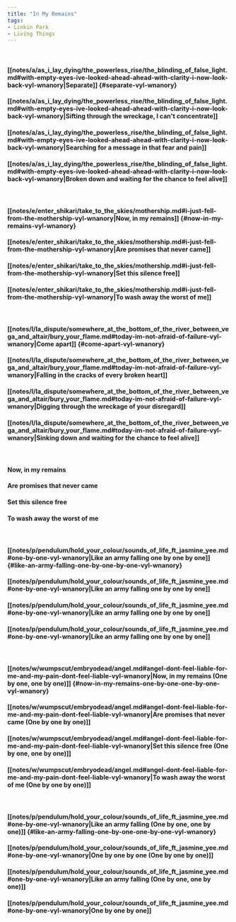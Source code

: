 ```yaml
---
title: "In My Remains"
tags:
- Linkin Park
- Living Things
---
```

&nbsp;
#### [[notes/a/as_i_lay_dying/the_powerless_rise/the_blinding_of_false_light.md#with-empty-eyes-ive-looked-ahead-ahead-with-clarity-i-now-look-back-vyl-wnanory|Separate]] {#separate-vyl-wnanory}
#### [[notes/a/as_i_lay_dying/the_powerless_rise/the_blinding_of_false_light.md#with-empty-eyes-ive-looked-ahead-ahead-with-clarity-i-now-look-back-vyl-wnanory|Sifting through the wreckage, I can't concentrate]]
#### [[notes/a/as_i_lay_dying/the_powerless_rise/the_blinding_of_false_light.md#with-empty-eyes-ive-looked-ahead-ahead-with-clarity-i-now-look-back-vyl-wnanory|Searching for a message in that fear and pain]]
#### [[notes/a/as_i_lay_dying/the_powerless_rise/the_blinding_of_false_light.md#with-empty-eyes-ive-looked-ahead-ahead-with-clarity-i-now-look-back-vyl-wnanory|Broken down and waiting for the chance to feel alive]]
&nbsp;
#### [[notes/e/enter_shikari/take_to_the_skies/mothership.md#i-just-fell-from-the-mothership-vyl-wnanory|Now, in my remains]] {#now-in-my-remains-vyl-wnanory}
#### [[notes/e/enter_shikari/take_to_the_skies/mothership.md#i-just-fell-from-the-mothership-vyl-wnanory|Are promises that never came]]
#### [[notes/e/enter_shikari/take_to_the_skies/mothership.md#i-just-fell-from-the-mothership-vyl-wnanory|Set this silence free]]
#### [[notes/e/enter_shikari/take_to_the_skies/mothership.md#i-just-fell-from-the-mothership-vyl-wnanory|To wash away the worst of me]]
&nbsp;
#### [[notes/l/la_dispute/somewhere_at_the_bottom_of_the_river_between_vega_and_altair/bury_your_flame.md#today-im-not-afraid-of-failure-vyl-wnanory|Come apart]] {#come-apart-vyl-wnanory}
#### [[notes/l/la_dispute/somewhere_at_the_bottom_of_the_river_between_vega_and_altair/bury_your_flame.md#today-im-not-afraid-of-failure-vyl-wnanory|Falling in the cracks of every broken heart]]
#### [[notes/l/la_dispute/somewhere_at_the_bottom_of_the_river_between_vega_and_altair/bury_your_flame.md#today-im-not-afraid-of-failure-vyl-wnanory|Digging through the wreckage of your disregard]]
#### [[notes/l/la_dispute/somewhere_at_the_bottom_of_the_river_between_vega_and_altair/bury_your_flame.md#today-im-not-afraid-of-failure-vyl-wnanory|Sinking down and waiting for the chance to feel alive]]
&nbsp;
#### Now, in my remains
#### Are promises that never came
#### Set this silence free
#### To wash away the worst of me
&nbsp;
#### [[notes/p/pendulum/hold_your_colour/sounds_of_life_ft_jasmine_yee.md#one-by-one-vyl-wnanory|Like an army falling one by one by one]] {#like-an-army-falling-one-by-one-by-one-vyl-wnanory}
#### [[notes/p/pendulum/hold_your_colour/sounds_of_life_ft_jasmine_yee.md#one-by-one-vyl-wnanory|Like an army falling one by one by one]]
#### [[notes/p/pendulum/hold_your_colour/sounds_of_life_ft_jasmine_yee.md#one-by-one-vyl-wnanory|Like an army falling one by one by one]]
#### [[notes/p/pendulum/hold_your_colour/sounds_of_life_ft_jasmine_yee.md#one-by-one-vyl-wnanory|Like an army falling one by one by one]]
&nbsp;
#### [[notes/w/wumpscut/embryodead/angel.md#angel-dont-feel-liable-for-me-and-my-pain-dont-feel-liable-vyl-wnanory|Now, in my remains (One by one, one by one)]] {#now-in-my-remains-one-by-one-one-by-one-vyl-wnanory}
#### [[notes/w/wumpscut/embryodead/angel.md#angel-dont-feel-liable-for-me-and-my-pain-dont-feel-liable-vyl-wnanory|Are promises that never came (One by one by one)]]
#### [[notes/w/wumpscut/embryodead/angel.md#angel-dont-feel-liable-for-me-and-my-pain-dont-feel-liable-vyl-wnanory|Set this silence free (One by one, one by one)]]
#### [[notes/w/wumpscut/embryodead/angel.md#angel-dont-feel-liable-for-me-and-my-pain-dont-feel-liable-vyl-wnanory|To wash away the worst of me (One by one by one)]]
&nbsp;
#### [[notes/p/pendulum/hold_your_colour/sounds_of_life_ft_jasmine_yee.md#one-by-one-vyl-wnanory|Like an army falling (One by one, one by one)]] {#like-an-army-falling-one-by-one-one-by-one-vyl-wnanory}
#### [[notes/p/pendulum/hold_your_colour/sounds_of_life_ft_jasmine_yee.md#one-by-one-vyl-wnanory|One by one by one (One by one by one)]]
#### [[notes/p/pendulum/hold_your_colour/sounds_of_life_ft_jasmine_yee.md#one-by-one-vyl-wnanory|Like an army falling (One by one, one by one)]]
#### [[notes/p/pendulum/hold_your_colour/sounds_of_life_ft_jasmine_yee.md#one-by-one-vyl-wnanory|One by one by one]]

